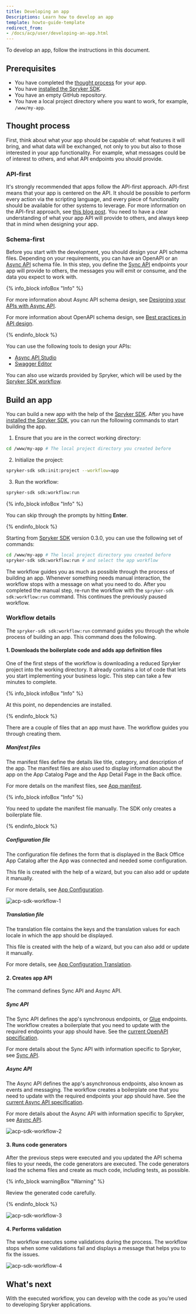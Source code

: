 ```yaml
---
title: Developing an app
Descriptions: Learn how to develop an app
template: howto-guide-template
redirect_from:
- /docs/acp/user/developing-an-app.html
---
```


To develop an app, follow the instructions in this document.

## Prerequisites

- You have completed the [thought process](#thought-process) for your app.
- You have [installed the Spryker SDK](/docs/sdk/dev/spryker-sdk.html#installation).
- You have an empty GitHub repository.
- You have a local project directory where you want to work, for example, `/www/my-app`.
 
## Thought process
First, think about what your app should be capable of: what features it will bring, and what data will be exchanged, not only to you but also to those interested in your app functionality. For example, what messages could be of interest to others, and what API endpoints you should provide. 

### API-first
It's strongly recommended that apps follow the API-first approach. 
API-first means that your app is centered on the API. It should be possible to perform every action via the scripting language, and every piece of functionality should be available for other systems to leverage. For more information on the API-first approach, see [this blog post](https://www.algolia.com/blog/product/the-5-principles-of-api-first-development-and-what-does-api-first-even-mean/).
You need to have a clear understanding of what your app API will provide to others, and always keep that in mind when designing your app.

### Schema-first

Before you start with the development, you should design your API schema files. Depending on your requirements, you can have an OpenAPI or an [Async API](#async-api) schema file. In this step, you define the [Sync API](#sync-api) endpoints your app will provide to others, the messages you will emit or consume, and the data you expect to work with.

{% info_block infoBox "Info" %}

For more information about Async API schema design, see [Designing your APIs with Async API](https://www.asyncapi.com/blog/designing_your_apis_with_asyncapi_part_1). 

For more information about OpenAPI schema design, see [Best practices in API design](https://swagger.io/resources/articles/best-practices-in-api-design/).

{% endinfo_block %}

You can use the following tools to design your APIs:
- [Async API Studio](https://studio.asyncapi.com/)
- [Swagger Editor](https://editor.swagger.io/)

You can also use wizards provided by Spryker, which will be used by the [Spryker SDK workflow](/docs/sdk/dev/initialize-and-run-workflows.html).

## Build an app

You can build a new app with the help of the [Spryker SDK](/docs/sdk/dev/spryker-sdk.html). After you have [installed the Spryker SDK](/docs/sdk/dev/spryker-sdk.html), you can run the following commands to start building the app.

1. Ensure that you are in the correct working directory:

```bash
cd /www/my-app # The local project directory you created before
```
2. Initialize the project:

```bash
spryker-sdk sdk:init:project --workflow=app
```
3. Run the workflow:

```bash
spryker-sdk sdk:workflow:run
```

{% info_block infoBox "Info" %}

You can skip through the prompts by hitting **Enter**.

{% endinfo_block %}

Starting from [Spryker SDK](/docs/sdk/dev/spryker-sdk.html) version 0.3.0, you can use the following set of commands:

```bash
cd /www/my-app # The local project directory you created before
spryker-sdk sdk:workflow:run # and select the app workflow
```
The workflow guides you as much as possible through the process of building an app. Whenever something needs manual interaction, the workflow stops with a message on what you need to do. After you completed the manual step, re-run the workflow with the `spryker-sdk sdk:workflow:run` command. This continues the previously paused workflow.

### Workflow details

The `spryker-sdk sdk:workflow:run` command guides you through the whole process of building an app. This command does the following.

#### 1. Downloads the boilerplate code and adds app definition files

One of the first steps of the workflow is downloading a reduced Spryker project into the working directory. It already contains a lot of code that lets you start implementing your business logic.
This step can take a few minutes to complete.

{% info_block infoBox "Info" %}

At this point, no dependencies are installed. 

{% endinfo_block %}

There are a couple of files that an app must have. The workflow guides you through creating them.

##### Manifest files
The manifest files define the details like title, category, and description of the app. The manifest files are also used to display information about the app on the App Catalog Page and the App Detail Page in the Back office.

For more details on the manifest files, see [App manifest](/docs/acp/user/app-manifest.html).

{% info_block infoBox "Info" %}

You need to update the manifest file manually. The SDK only creates a boilerplate file.

{% endinfo_block %}

##### Configuration file
The configuration file defines the form that is displayed in the Back Office App Catalog after the App was connected and needed some configuration. 

This file is created with the help of a wizard, but you can also add or update it manually.

For more details, see [App Configuration](/docs/acp/user/app-configuration.html).

![acp-sdk-workflow-1](https://spryker.s3.eu-central-1.amazonaws.com/docs/aop/dev/developing-an-app/ACP-SDK-Workflow-black-1.jpg)

##### Translation file
The translation file contains the keys and the translation values for each locale in which the app should be displayed. 

This file is created with the help of a wizard, but you can also add or update it manually.

For more details, see [App Configuration Translation](/docs/acp/user/app-configuration-translation.html).

#### 2. Creates app API

The command defines Sync API and Async API.

##### Sync API
The Sync API defines the app's synchronous endpoints, or [Glue](/docs/scos/dev/glue-api-guides/{{site.version}}/old-glue-infrastructure/glue-rest-api.html) endpoints. The workflow creates a boilerplate that you need to update with the required endpoints your app should have. See the [current OpenAPI specification](https://spec.openapis.org/oas/v3.1.0).

For more details about the Sync API with information specific to Spryker, see [Sync API](/docs/acp/user/sync-api.html).

##### Async API

The Async API defines the app's asynchronous endpoints, also known as events and messaging. The workflow creates a boilerplate one that you need to update with the required endpoints your app should have. See the [current Async API specification](https://www.asyncapi.com/docs/reference).

For more details about the Async API with information specific to Spryker, see [Async API](/docs/acp/user/async-api.html).

![acp-sdk-workflow-2](https://spryker.s3.eu-central-1.amazonaws.com/docs/aop/dev/developing-an-app/ACP-SDK-Workflow-black-2.jpg)

#### 3. Runs code generators
After the previous steps were executed and you updated the API schema files to your needs, the code generators are executed. The code generators load the schema files and create as much code, including tests, as possible.

{% info_block warningBox "Warning" %}

Review the generated code carefully.

{% endinfo_block %}

![acp-sdk-workflow-3](https://spryker.s3.eu-central-1.amazonaws.com/docs/aop/dev/developing-an-app/ACP-SDK-Workflow-black-3.jpg)

#### 4. Performs validation

The workflow executes some validations during the process. The workflow stops when some validations fail and displays a message that helps you to fix the issues.

![acp-sdk-workflow-4](https://spryker.s3.eu-central-1.amazonaws.com/docs/aop/dev/developing-an-app/ACP-SDK-Workflow-black-4.jpg)

## What's next
With the executed workflow, you can develop with the code as you’re used to developing Spryker applications.

